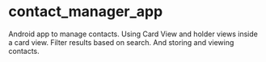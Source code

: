 # contact_manager_app
Android app to manage contacts. Using Card View and holder views inside a card view. Filter results based on search. And storing and viewing contacts.
